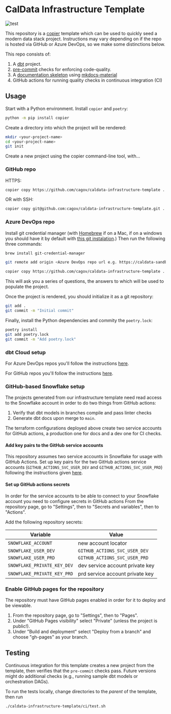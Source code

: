 # CalData Infrastructure Template

![test](https://github.com/cagov/caldata-infrastructure-template/actions/workflows/test.yml/badge.svg?branch=main)

This repository is a [copier](https://copier.readthedocs.io/en/stable/) template
which can be used to quickly seed a modern data stack project. Instructions may vary depending
on if the repo is hosted via GitHub or Azure DevOps, so we make some distinctions below.

This repo consists of:

1. A [dbt](https://docs.getdbt.com/) project.
1. [pre-commit](https://pre-commit.com/) checks for enforcing code-quality.
1. A [documentation skeleton](https://cagov.github.io/caldata-infrastructure-template) using [mkdocs-material](https://squidfunk.github.io/mkdocs-material/)
1. GitHub actions for running quality checks in continuous integration (CI)

## Usage

Start with a Python environment. Install `copier` and `poetry`:

```bash
python -m pip install copier
```

Create a directory into which the project will be rendered:

```bash
mkdir <your-project-name>
cd <your-project-name>
git init
```

Create a new project using the copier command-line tool, with...


### GitHub repo
HTTPS:
```bash
copier copy https://github.com/cagov/caldata-infrastructure-template .
```
OR with SSH:
```bash
copier copy git@github.com:cagov/caldata-infrastructure-template.git .
```

### Azure DevOps repo
Install git credential manager (with [Homebrew](https://brew.sh/) if on a Mac, if on a windows you should have it by default with [this git instalation](https://git-scm.com/downloads/win).) Then run the following three commands:

```bash
brew install git-credential-manager

git remote add origin <Azure DevOps repo url e.g. https://caldata-sandbox@dev.azure.com/caldata-sandbox/mdsa-test/_git/mdsa-test>

copier copy https://github.com/cagov/caldata-infrastructure-template .
```

This will ask you a series of questions, the answers to which will be used to populate the project.

Once the project is rendered, you should initialize it as a git repository:

```bash
git add .
git commit -m "Initial commit"
```

Finally, install the Python dependencies and commity the `poetry.lock`:

```bash
poetry install
git add poetry.lock
git commit -m "Add poetry.lock"
```

### dbt Cloud setup
For Azure DevOps repos you'll follow the instructions [here](https://docs.getdbt.com/docs/cloud/git/setup-azure#register-an-azure-ad-app).

For GitHub repos you'll follow the instructions [here](https://docs.getdbt.com/docs/cloud/git/connect-github).

### GitHub-based Snowflake setup

The projects generated from our infrastructure template need read access to the
Snowflake account in order to do two things from GitHub actions:

1. Verify that dbt models in branches compile and pass linter checks
1. Generate dbt docs upon merge to `main`.

The terraform configurations deployed above create two service accounts
for GitHub actions, a production one for docs and a dev one for CI checks.

#### Add key pairs to the GitHub service accounts

This repository assumes two service accounts in Snowflake for usage with GitHub Actions.
Set up key pairs for the two GitHub actions service accounts
(`GITHUB_ACTIONS_SVC_USER_DEV` and `GITHUB_ACTIONS_SVC_USER_PRD`) following the instructions given
[here](https://docs.snowflake.com/en/user-guide/key-pair-auth#configuring-key-pair-authentication).

#### Set up GitHub actions secrets

In order for the service accounts to be able to connect to your Snowflake account
you need to configure secrets in GitHub actions
From the repository page, go to "Settings", then to "Secrets and variables", then to "Actions".

Add the following repository secrets:

| Variable | Value |
|----------|-------|
| `SNOWFLAKE_ACCOUNT` | new account locator |
| `SNOWFLAKE_USER_DEV` | `GITHUB_ACTIONS_SVC_USER_DEV` |
| `SNOWFLAKE_USER_PRD` | `GITHUB_ACTIONS_SVC_USER_PRD` |
| `SNOWFLAKE_PRIVATE_KEY_DEV` | dev service account private key |
| `SNOWFLAKE_PRIVATE_KEY_PRD` | prd service account private key |

### Enable GitHub pages for the repository

The repository must have GitHub pages enabled in order for it to deploy and be viewable.

1. From the repository page, go to "Settings", then to "Pages".
1. Under "GitHub Pages visibility" select "Private" (unless the project is public!).
1. Under "Build and deployment" select "Deploy from a branch" and choose "gh-pages" as your branch.

## Testing

Continuous integration for this template creates a new project from the template,
then verifies that the `pre-commit` checks pass.
Future versions might do additional checks
(e.g., running sample dbt models or orchestration DAGs).

To run the tests locally, change directories to the *parent* of the template,
then run

```bash
./caldata-infrastructure-template/ci/test.sh
```
